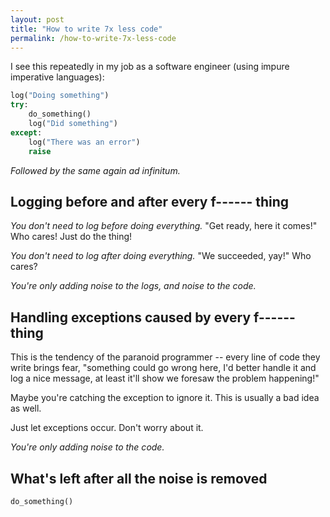 ```yaml
---
layout: post
title: "How to write 7x less code"
permalink: /how-to-write-7x-less-code
---
```

I see this repeatedly in my job as a software engineer (using impure imperative
languages):

```python
log("Doing something")
try:
    do_something()
    log("Did something")
except:
    log("There was an error")
    raise
```
_Followed by the same again ad infinitum._

## Logging before and after every f------ thing

_You don't need to log before doing everything._ "Get ready, here it comes!"
Who cares! Just do the thing!

_You don't need to log after doing everything._ "We succeeded, yay!" Who cares?

_You're only adding noise to the logs, and noise to the code._

## Handling exceptions caused by every f------ thing

This is the tendency of the paranoid programmer -- every line of code they
write brings fear, "something could go wrong here, I'd better handle it and log
a nice message, at least it'll show we foresaw the problem happening!"

Maybe you're catching the exception to ignore it. This is usually a bad idea as
well.

Just let exceptions occur. Don't worry about it.

_You're only adding noise to the code._

## What's left after all the noise is removed

```python
do_something()
```
